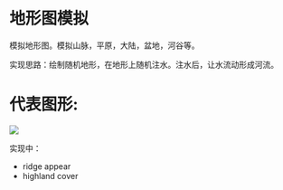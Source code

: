 # 地形图模拟

模拟地形图。模拟山脉，平原，大陆，盆地，河谷等。

实现思路：绘制随机地形，在地形上随机注水。注水后，让水流动形成河流。


# 代表图形:
<img src="https://github.com/uxff/gravity_sim_go/raw/master/image/topomap-20180902070444.png">

实现中：
- ridge appear
- highland cover
